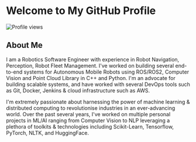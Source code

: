 # Welcome to My GitHub Profile

![Profile views](https://img.shields.io/badge/dynamic/json?color=green&label=Profile%20views&query=value&url=https://api.countapi.xyz/get/adharshvenkat/profile)

## About Me
I am a Robotics Software Engineer with experience in Robot Navigation, Perception, Robot Fleet Management. I've worked on building several end-to-end systems for Autonomous Mobile Robots using ROS/ROS2, Computer Vision and Point Cloud Library in C++ and Python. I'm an advocate for building scalable systems, and have worked with several DevOps tools such as Git, Docker, Jenkins & cloud infrastructure such as AWS. 

I'm extremely passionate about harnessing the power of machine learning & distributed computing to revolutionise industries in an ever-advancing world. Over the past several years, I've worked on multiple personal projects in ML/AI ranging from Computer Vision to NLP leveraging a plethora of toolkits & technologies including Scikit-Learn, Tensorflow, PyTorch, NLTK, and HuggingFace. 
